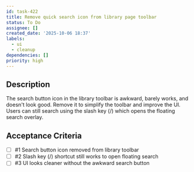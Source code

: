 ```yaml
---
id: task-422
title: Remove quick search icon from library page toolbar
status: To Do
assignee: []
created_date: '2025-10-06 18:37'
labels:
  - ui
  - cleanup
dependencies: []
priority: high
---
```


## Description

The search button icon in the library toolbar is awkward, barely works, and doesn't look good. Remove it to simplify the toolbar and improve the UI. Users can still search using the slash key (/) which opens the floating search overlay.

## Acceptance Criteria
<!-- AC:BEGIN -->
- [ ] #1 Search button icon removed from library toolbar
- [ ] #2 Slash key (/) shortcut still works to open floating search
- [ ] #3 UI looks cleaner without the awkward search button
<!-- AC:END -->
